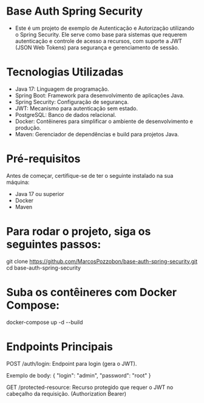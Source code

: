 # Base Auth Spring Security
* Este é um projeto de exemplo de Autenticação e Autorização utilizando o Spring Security. Ele serve como base para sistemas que requerem autenticação e controle de acesso a recursos, com suporte a JWT (JSON Web Tokens) para segurança e gerenciamento de sessão.

# Tecnologias Utilizadas
* Java 17: Linguagem de programação.
* Spring Boot: Framework para desenvolvimento de aplicações Java.
* Spring Security: Configuração de segurança.
* JWT: Mecanismo para autenticação sem estado.
* PostgreSQL: Banco de dados relacional.
* Docker: Contêineres para simplificar o ambiente de desenvolvimento e produção.
* Maven: Gerenciador de dependências e build para projetos Java.

# Pré-requisitos
Antes de começar, certifique-se de ter o seguinte instalado na sua máquina:
* Java 17 ou superior
* Docker
* Maven

# Para rodar o projeto, siga os seguintes passos:
git clone https://github.com/MarcosPozzobon/base-auth-spring-security.git
cd base-auth-spring-security

# Suba os contêineres com Docker Compose:
docker-compose up -d --build

# Endpoints Principais
POST /auth/login: Endpoint para login (gera o JWT).

Exemplo de body:
{
  "login": "admin",
  "password": "root"
}

GET /protected-resource: Recurso protegido que requer o JWT no cabeçalho da requisição. (Authorization Bearer)
